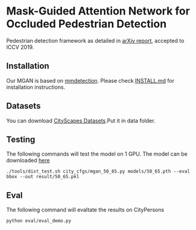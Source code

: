 # Mask-Guided Attention Network for Occluded Pedestrian Detection

Pedestrian detection framework as detailed in [arXiv report](https://arxiv.org/abs/1910.06160), accepted to ICCV 2019.

## Installation
Our MGAN is based on [mmdetection](https://github.com/open-mmlab/mmdetection). Please check [INSTALL.md](https://github.com/open-mmlab/mmdetection/blob/master/docs/INSTALL.md) for installation instructions.

## Datasets
You can download [CityScapes Datasets](https://www.cityscapes-dataset.com/).Put it in data folder.

## Testing
The following commands will test the model on 1 GPU. The model can be downloaded [here](https://drive.google.com/file/d/1DjY3JCRX0OkKkQocjX2DX7BV4UG29hGS/view?usp=sharing)
```
./tools/dist_test.sh city_cfgs/mgan_50_65.py models/50_65.pth --eval bbox --out result/50_65.pkl
```
## Eval
The following command will evaltate the results on CityPersons
```
python eval/eval_demo.py
```
